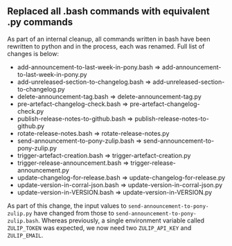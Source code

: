 ## Replaced all .bash commands with equivalent .py commands

As part of an internal cleanup, all commands written in bash have been rewritten to python and in the process, each was renamed. Full list of changes is below:

- add-announcement-to-last-week-in-pony.bash => add-announcement-to-last-week-in-pony.py
- add-unreleased-section-to-changelog.bash => add-unreleased-section-to-changelog.py
- delete-announcement-tag.bash => delete-announcement-tag.py
- pre-artefact-changelog-check.bash => pre-artefact-changelog-check.py
- publish-release-notes-to-github.bash => publish-release-notes-to-github.py
- rotate-release-notes.bash => rotate-release-notes.py
- send-announcement-to-pony-zulip.bash => send-announcement-to-pony-zulip.py
- trigger-artefact-creation.bash => trigger-artefact-creation.py
- trigger-release-announcement.bash => trigger-release-announcement.py
- update-changelog-for-release.bash => update-changelog-for-release.py
- update-version-in-corral-json.bash => update-version-in-corral-json.py
- update-version-in-VERSION.bash => update-version-in-VERSION.py

As part of this change, the input values to `send-announcement-to-pony-zulip.py` have changed from those to `send-announcement-to-pony-zulip.bash`. Whereas previously, a single environment variable called `ZULIP_TOKEN` was expected, we now need two `ZULIP_API_KEY` and `ZULIP_EMAIL`.
